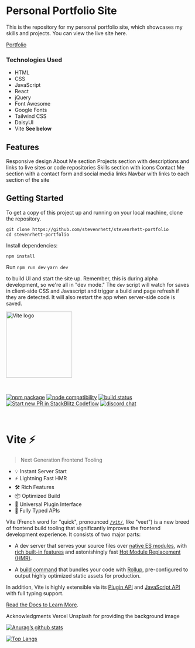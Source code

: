 
# Personal Portfolio Site
This is the repository for my personal portfolio site, which showcases my skills and projects. 
You can view the live site here.

[Portfolio](https://www.stevenrhett-portfolio.vercel.app)


### Technologies Used
* HTML
* CSS
* JavaScript
* React
* jQuery
* Font Awesome
* Google Fonts
* Tailwind CSS
* DaisyUI
* Vite  **See below**

## Features
Responsive design
About Me section
Projects section with descriptions and links to live sites or code repositories
Skills section with icons
Contact Me section with a contact form and social media links
Navbar with links to each section of the site

## Getting Started
To get a copy of this project up and running on your local machine, clone the repository.

```
git clone https://github.com/stevenrhett/stevenrhett-portfolio
cd stevenrhett-portfolio
```

Install dependencies:
```
npm install 
```

Run 
```npm run dev``` ```yarn dev```

to build UI and start the site up. 
Remember, this is during alpha 
development, so we're all in 
"dev mode." The `dev` script 
will watch for saves in 
client-side CSS and Javascript 
and trigger a build and page 
refresh if they are detected. 
It will also restart the app 
when server-side code is saved.




<p class="center">
  <a href="https://vitejs.dev" target="_blank" rel="noopener noreferrer">
    <img width="180" src="https://vitejs.dev/logo.svg" alt="Vite logo">
  </a>
</p>
<br/>
<p class="center">
  <a href="https://npmjs.com/package/vite"><img src="https://img.shields.io/npm/v/vite.svg" alt="npm package"></a>
  <a href="https://nodejs.org/en/about/releases/"><img src="https://img.shields.io/node/v/vite.svg" alt="node compatibility"></a>
  <a href="https://github.com/vitejs/vite/actions/workflows/ci.yml"><img src="https://github.com/vitejs/vite/actions/workflows/ci.yml/badge.svg?branch=main" alt="build status"></a>
  <a href="https://pr.new/vitejs/vite"><img src="https://developer.stackblitz.com/img/start_pr_dark_small.svg" alt="Start new PR in StackBlitz Codeflow"></a>
  <a href="https://chat.vitejs.dev"><img src="https://img.shields.io/badge/chat-discord-blue?style=flat&logo=discord" alt="discord chat"></a>
</p>
<br/>

# Vite ⚡

> Next Generation Frontend Tooling
- 💡 Instant Server Start
- ⚡️ Lightning Fast HMR
- 🛠️ Rich Features
- 📦 Optimized Build
- 🔩 Universal Plugin Interface
- 🔑 Fully Typed APIs

Vite (French word for "quick", pronounced [`/vit/`](https://cdn.jsdelivr.net/gh/vitejs/vite@main/docs/public/vite.mp3), like "veet") is a new breed of frontend build tooling that significantly improves the frontend development experience. It consists of two major parts:

- A dev server that serves your source files over [native ES modules](https://developer.mozilla.org/en-US/docs/Web/JavaScript/Guide/Modules), with [rich built-in features](https://vitejs.dev/guide/features.html) and astonishingly fast [Hot Module Replacement (HMR)](https://vitejs.dev/guide/features.html#hot-module-replacement).

- A [build command](https://vitejs.dev/guide/build.html) that bundles your code with [Rollup](https://rollupjs.org), pre-configured to output highly optimized static assets for production.

In addition, Vite is highly extensible via its [Plugin API](https://vitejs.dev/guide/api-plugin.html) and [JavaScript API](https://vitejs.dev/guide/api-javascript.html) with full typing support.

[Read the Docs to Learn More](https://vitejs.dev).




Acknowledgments
Vercel
Unsplash for providing the background image

[![Anurag’s github stats](https://github-readme-stats.vercel.app/api?username=stevenrhett)](https://github.com/stevenrhett)

[![Top Langs](https://github-readme-stats.vercel.app/api/top-langs/?username=stevenrhett&layout=compact)](https://github.com/stevenrhett)

